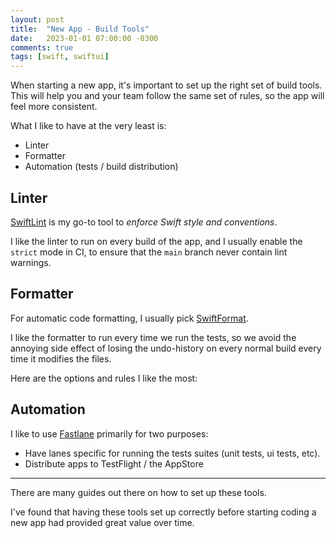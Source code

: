 ```yaml
---
layout: post
title:  "New App - Build Tools"
date:   2023-01-01 07:00:00 -0300
comments: true
tags: [swift, swiftui]
---
```


When starting a new app, it's important to set up the right set of build tools. This will help you and your team follow the same set of rules, so the app will feel more consistent.

What I like to have at the very least is:

- Linter
- Formatter
- Automation (tests / build distribution)

## Linter

[SwiftLint](https://github.com/realm/SwiftLint) is my go-to tool to _enforce Swift style and conventions_.

I like the linter to run on every build of the app, and I usually enable the `strict` mode in CI, to ensure that the `main` branch never contain lint warnings.

## Formatter

For automatic code formatting, I usually pick [SwiftFormat](https://github.com/nicklockwood/SwiftFormat).

I like the formatter to run every time we run the tests, so we avoid the annoying side effect of losing the undo-history on every normal build every time it modifies the files.

Here are the options and rules I like the most:

<script src="https://gist.github.com/mdb1/7412f16a62ef0e8cabb7fe0b77fb965f.js"></script>

## Automation

I like to use [Fastlane](https://fastlane.tools/) primarily for two purposes:

* Have lanes specific for running the tests suites (unit tests, ui tests, etc).
* Distribute apps to TestFlight / the AppStore

---

There are many guides out there on how to set up these tools.

I've found that having these tools set up correctly before starting coding a new app had provided great value over time.
